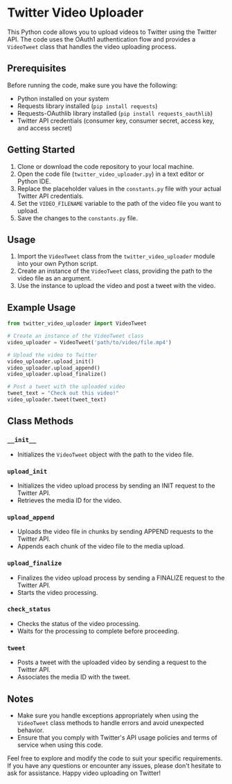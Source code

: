 # Twitter Video Uploader

This Python code allows you to upload videos to Twitter using the Twitter API. The code uses the OAuth1 authentication flow and provides a `VideoTweet` class that handles the video uploading process.

## Prerequisites

Before running the code, make sure you have the following:

- Python installed on your system
- Requests library installed (`pip install requests`)
- Requests-OAuthlib library installed (`pip install requests_oauthlib`)
- Twitter API credentials (consumer key, consumer secret, access key, and access secret)

## Getting Started

1. Clone or download the code repository to your local machine.
2. Open the code file (`twitter_video_uploader.py`) in a text editor or Python IDE.
3. Replace the placeholder values in the `constants.py` file with your actual Twitter API credentials.
4. Set the `VIDEO_FILENAME` variable to the path of the video file you want to upload.
5. Save the changes to the `constants.py` file.

## Usage

1. Import the `VideoTweet` class from the `twitter_video_uploader` module into your own Python script.
2. Create an instance of the `VideoTweet` class, providing the path to the video file as an argument.
3. Use the instance to upload the video and post a tweet with the video.

## Example Usage

```python
from twitter_video_uploader import VideoTweet

# Create an instance of the VideoTweet class
video_uploader = VideoTweet('path/to/video/file.mp4')

# Upload the video to Twitter
video_uploader.upload_init()
video_uploader.upload_append()
video_uploader.upload_finalize()

# Post a tweet with the uploaded video
tweet_text = "Check out this video!"
video_uploader.tweet(tweet_text)
```

## Class Methods

### `__init__`

- Initializes the `VideoTweet` object with the path to the video file.

### `upload_init`

- Initializes the video upload process by sending an INIT request to the Twitter API.
- Retrieves the media ID for the video.

### `upload_append`

- Uploads the video file in chunks by sending APPEND requests to the Twitter API.
- Appends each chunk of the video file to the media upload.

### `upload_finalize`

- Finalizes the video upload process by sending a FINALIZE request to the Twitter API.
- Starts the video processing.

### `check_status`

- Checks the status of the video processing.
- Waits for the processing to complete before proceeding.

### `tweet`

- Posts a tweet with the uploaded video by sending a request to the Twitter API.
- Associates the media ID with the tweet.

## Notes

- Make sure you handle exceptions appropriately when using the `VideoTweet` class methods to handle errors and avoid unexpected behavior.
- Ensure that you comply with Twitter's API usage policies and terms of service when using this code.

Feel free to explore and modify the code to suit your specific requirements. If you have any questions or encounter any issues, please don't hesitate to ask for assistance. Happy video uploading on Twitter!
